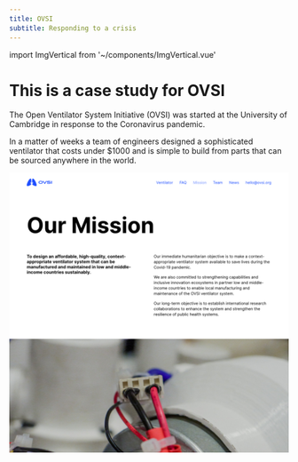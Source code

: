 ```yaml
---
title: OVSI
subtitle: Responding to a crisis
---
```


import ImgVertical from '~/components/ImgVertical.vue'

# This is a case study for OVSI

The Open Ventilator System Initiative (OVSI) was started at the University of Cambridge in response to the Coronavirus pandemic.

<ImgVertical color="ovsi1.png" />

In a matter of weeks a team of engineers designed a sophisticated ventilator that costs under $1000 and is simple to build from parts that can be sourced anywhere in the world.

![ovsi.org](./ovsi1.png)